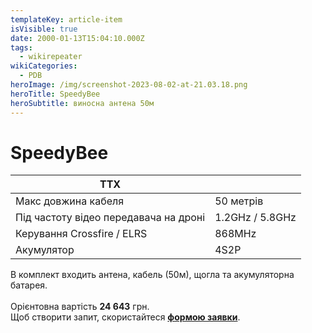 ```yaml
---
templateKey: article-item
isVisible: true
date: 2000-01-13T15:04:10.000Z
tags:
  - wikirepeater
wikiCategories:
  - PDB
heroImage: /img/screenshot-2023-08-02-at-21.03.18.png
heroTitle: SpeedyBee
heroSubtitle: виносна антена 50м
---
```

# SpeedyBee

| ТТХ                                   |                 |
| ------------------------------------- | --------------- |
| Макс довжина кабеля                   | 50 метрів       |
| Під частоту відео передавача на дроні | 1.2GHz / 5.8GHz |
| Керування Crossfire / ELRS            | 8﻿68MHz         |
| Акумулятор                            | 4S2P            |

В комплект входить антена, кабель (50м), щогла та акумуляторна батарея.  \
\
Орієнтовна вартість **24 643** грн. \
Щоб створити запит, скористайтеся <a href="https://docs.google.com/forms/d/e/1FAIpQLSflTILqQ9CENT9xGsnn4Ke6l-D-2m2yaclV2jH2pzXmjGk51w/viewform" target="_blank" rel="noopener noreferrer">**формою заявки**</a>. 

